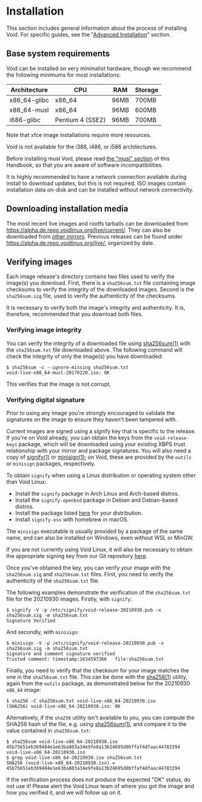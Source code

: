 # Installation

This section includes general information about the process of installing Void.
For specific guides, see the "[Advanced Installation](./guides/index.md)"
section.

## Base system requirements

Void can be installed on very minimalist hardware, though we recommend the
following minimums for most installations:

| Architecture | CPU              | RAM  | Storage |
|--------------|------------------|------|---------|
| x86_64-glibc | x86_64           | 96MB | 700MB   |
| x86_64-musl  | x86_64           | 96MB | 600MB   |
| i686-glibc   | Pentium 4 (SSE2) | 96MB | 700MB   |

Note that xfce image installations require more resources.

Void is not available for the i386, i486, or i586 architectures.

Before installing musl Void, please read [the "musl" section](./musl.md) of this
Handbook, so that you are aware of software incompatibilities.

It is highly recommended to have a network connection available during install
to download updates, but this is not required. ISO images contain installation
data on-disk and can be installed without network connectivity.

## Downloading installation media

The most recent live images and rootfs tarballs can be downloaded from
<https://alpha.de.repo.voidlinux.org/live/current/>. They can also be downloaded
from [other mirrors](../xbps/repositories/mirrors/index.md). Previous releases
can be found under <https://alpha.de.repo.voidlinux.org/live/>, organized by
date.

## Verifying images

Each image release's directory contains two files used to verify the image(s)
you download. First, there is a `sha256sum.txt` file containing image checksums
to verify the integrity of the downloaded images. Second is the `sha256sum.sig`
file, used to verify the authenticity of the checksums.

It is necessary to verify both the image's integrity and authenticity. It is,
therefore, recommended that you download both files.

### Verifying image integrity

You can verify the integrity of a downloaded file using
[sha256sum(1)](https://man.voidlinux.org/sha256sum.1) with the `sha256sum.txt`
file downloaded above. The following command will check the integrity of only
the image(s) you have downloaded:

```
$ sha256sum -c --ignore-missing sha256sum.txt
void-live-x86_64-musl-20170220.iso: OK
```

This verifies that the image is not corrupt.

### Verifying digital signature

Prior to using any image you're strongly encouraged to validate the signatures
on the image to ensure they haven't been tampered with.

Current images are signed using a signify key that is specific to the release.
If you're on Void already, you can obtain the keys from the `void-release-keys`
package, which will be downloaded using your existing XBPS trust relationship
with your mirror and package signatures. You will also need a copy of
[signify(1)](https://man.voidlinux.org/signify.1) or
[minisign(1)](https://man.voidlinux.org/minisign.1); on Void, these are provided
by the `outils` or `minisign` packages, respectively.

To obtain `signify` when using a Linux distribution or operating system other
than Void Linux:

- Install the `signify` package in Arch Linux and Arch-based distros.
- Install the `signify-openbsd` package in Debian and Debian-based distros.
- Install the package listed
   [here](https://repology.org/project/signify-openbsd/versions) for your
   distribution.
- Install `signify-osx` with homebrew in macOS.

The `minisign` executable is usually provided by a package of the same name, and
can also be installed on Windows, even without WSL or MinGW.

If you are not currently using Void Linux, it will also be necessary to obtain
the appropriate signing key from our Git repository
[here](https://github.com/void-linux/void-packages/tree/master/srcpkgs/void-release-keys/files/).

Once you've obtained the key, you can verify your image with the `sha256sum.sig`
and `sha256sum.txt` files. First, you need to verify the authenticity of the
`sha256sum.txt` file.

The following examples demonstrate the verification of the `sha256sum.txt` file
for the 20210930 images. Firstly, with `signify`:

```
$ signify -V -p /etc/signify/void-release-20210930.pub -x sha256sum.sig -m sha256sum.txt
Signature Verified
```

And secondly, with `minisign`:

```
$ minisign -V -p /etc/signify/void-release-20210930.pub -x sha256sum.sig -m sha256sum.txt
Signature and comment signature verified
Trusted comment: timestamp:1634597366	file:sha256sum.txt
```

Finally, you need to verify that the checksum for your image matches the one in
the `sha256sum.txt` file. This can be done with the
[sha256(1)](https://man.voidlinux.org/md5.1) utility, again from the `outils`
package, as demonstrated below for the 20210930 `x86_64` image:

```
$ sha256 -C sha256sum.txt void-live-x86_64-20210930.iso
(SHA256) void-live-x86_64-20210930.iso: OK
```

Alternatively, if the `sha256` utility isn't available to you, you can compute
the SHA256 hash of the file, e.g. using
[sha256sum(1)](https://man.voidlinux.org/sha256sum.1), and compare it to the
value contained in `sha256sum.txt`:

```
$ sha256sum void-live-x86_64-20210930.iso
45b75651eb369484e1e63ba803a34e9fe8a13b24695d0bffaf4dfaac44783294  void-live-x86_64-20210930.iso
$ grep void-live-x86_64-20210930.iso sha256sum.txt
SHA256 (void-live-x86_64-20210930.iso) = 45b75651eb369484e1e63ba803a34e9fe8a13b24695d0bffaf4dfaac44783294
```

If the verification process does not produce the expected "OK" status, do not
use it! Please alert the Void Linux team of where you got the image and how you
verified it, and we will follow up on it.
